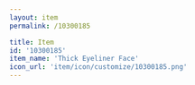 ```yaml
---
layout: item
permalink: /10300185

title: Item
id: '10300185'
item_name: 'Thick Eyeliner Face'
icon_url: 'item/icon/customize/10300185.png'
---
```

